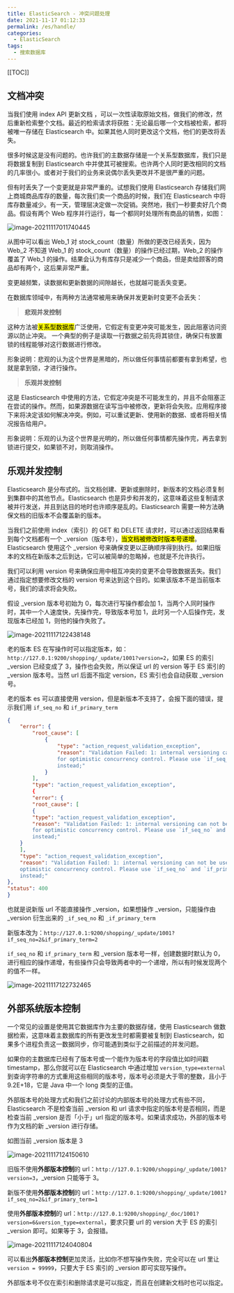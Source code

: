 ```yaml
---
title: ElasticSearch - 冲突问题处理
date: 2021-11-17 01:12:33
permalink: /es/handle/
categories:
  - ElasticSearch
tags: 
  - 搜索数据库
---
```


[[TOC]]



## 文档冲突

当我们使用 index API 更新文档 ，可以一次性读取原始文档，做我们的修改，然后重新检索整个文档。最近的检索请求将获胜：无论最后哪一个文档被检索，都将被唯一存储在 Elasticsearch 中。如果其他人同时更改这个文档，他们的更改将丢失。

很多时候这是没有问题的。也许我们的主数据存储是一个关系型数据库，我们只是将数据复制到 Elasticsearch 中并使其可被搜索。也许两个人同时更改相同的文档的几率很小。或者对于我们的业务来说偶尔丢失更改并不是很严重的问题。

但有时丢失了一个变更就是非常严重的。试想我们使用 Elasticsearch 存储我们网上商城商品库存的数量，每次我们卖一个商品的时候，我们在 Elasticsearch 中将库存数量减少。有一天，管理层决定做一次促销。突然地，我们一秒要卖好几个商品。假设有两个 Web 程序并行运行，每一个都同时处理所有商品的销售，如图：

![image-20211117011740445](https://cdn.staticaly.com/gh/Kele-Bingtang/static@master/img/ElasticSearch/20211117011741.png)

从图中可以看出 Web_1 对 stock_count（数量）所做的更改已经丢失，因为 Web_2 不知道 Web_1 的 stock_count（数量）的操作已经过期，Web_2 的操作覆盖了 Web_1 的操作。结果会认为有库存只是减少一个商品，但是卖给顾客的商品却有两个，这后果非常严重。

变更越频繁，读数据和更新数据的间隙越长，也就越可能丢失变更。

在数据库领域中，有两种方法通常被用来确保并发更新时变更不会丢失：

> **悲观并发控制**

这种方法被<mark>关系型数据库</mark>广泛使用，它假定有变更冲突可能发生，因此阻塞访问资源以防止冲突。 一个典型的例子是读取一行数据之前先将其锁住，确保只有放置锁的线程能够对这行数据进行修改。

形象说明：悲观的认为这个世界是黑暗的，所以做任何事情前都要有拿到希望，也就是拿到锁，才进行操作。

> **乐观并发控制**

这是 Elasticsearch 中使用的方法，它假定冲突是不可能发生的，并且不会阻塞正在尝试的操作。然而，如果源数据在读写当中被修改，更新将会失败。应用程序接下来将决定该如何解决冲突。例如，可以重试更新、使用新的数据、或者将相关情况报告给用户。

形象说明：乐观的认为这个世界是光明的，所以做任何事情都先操作完，再去拿到锁进行提交，如果锁不对，则取消操作。

## 乐观并发控制

Elasticsearch 是分布式的。当文档创建、更新或删除时，新版本的文档必须复制到集群中的其他节点。Elasticsearch 也是异步和并发的，这意味着这些复制请求被并行发送，并且到达目的地时也许顺序是乱的。Elasticsearch 需要一种方法确保文档的旧版本不会覆盖新的版本。

当我们之前使用 index（索引）的 GET 和 DELETE 请求时，可以通过返回结果看到每个文档都有一个 _version（版本号），<mark>当文档被修改时版本号递增</mark>。Elasticsearch 使用这个 _version 号来确保变更以正确顺序得到执行。如果旧版本的文档在新版本之后到达，它可以被简单的忽略掉，也就是不允许执行。

我们可以利用 version 号来确保应用中相互冲突的变更不会导致数据丢失。我们通过指定想要修改文档的 version 号来达到这个目的。如果该版本不是当前版本号，我们的请求将会失败。

假设 _version 版本号初始为 0，每次进行写操作都会加 1，当两个人同时操作时，其中一个人速度快，先操作完，导致版本号加 1，此时另一个人后操作完，发现版本已经加 1，则他的操作失败了。

![image-20211117122438148](https://cdn.staticaly.com/gh/Kele-Bingtang/static@master/img/ElasticSearch/20211117122439.png)

老的版本 ES 在写操作时可以指定版本，如：`http://127.0.1:9200/shopping/_update/1001?version=2`，如果 ES 的索引 _version 已经变成了 3，操作也会失败，所以保证 url 的 version 等于 ES 索引的 _version 版本号。当然 url 后面不指定 version，ES 索引也会自动获取 _version 号。

老的版本 es 可以直接使用 version，但是新版本不支持了，会报下面的错误，提示我们用 `if_seq_no` 和 `if_primary_term`

```json {24}
{
    "error": {
        "root_cause": [
            {
                "type": "action_request_validation_exception",
                "reason": "Validation Failed: 1: internal versioning can not be used 
                for optimistic concurrency control. Please use `if_seq_no` and `if_primary_term` 
                instead;"
            }
        ],
        "type": "action_request_validation_exception",
        {
        "error": {
        "root_cause": [
        {
        "type": "action_request_validation_exception",
        "reason": "Validation Failed: 1: internal versioning can not be used 
        for optimistic concurrency control. Please use `if_seq_no` and `if_primary_term` 
        instead;"
    }
    ],
    "type": "action_request_validation_exception",
    "reason": "Validation Failed: 1: internal versioning can not be used for 
    optimistic concurrency control. Please use `if_seq_no` and `if_primary_term` 
    instead;"
},
"status": 400
}
```

也就是说新版 url 不能直接操作 _version，如果想操作 _version，只能操作由 _version 衍生出来的 `_if_seq_no` 和 `_if_primary_term`

新版本改为：`http://127.0.1:9200/shopping/_update/1001?if_seq_no=2&if_primary_term=2`

`if_seq_no` 和 `if_primary_term` 和 _version 版本号一样，创建数据时默认为 0，进行相应的操作递增，有些操作只会导致两者中的一个递增，所以有时候发现两个的值不一样。

![image-20211117122732465](https://cdn.staticaly.com/gh/Kele-Bingtang/static@master/img/ElasticSearch/20211117122733.png)

## 外部系统版本控制

一个常见的设置是使用其它数据库作为主要的数据存储，使用 Elasticsearch 做数据检索，这意味着主数据库的所有更改发生时都需要被复制到 Elasticsearch，如果多个进程负责这一数据同步，你可能遇到类似于之前描述的并发问题。

如果你的主数据库已经有了版本号或一个能作为版本号的字段值比如时间戳 timestamp，那么你就可以在 Elasticsearch 中通过增加 `version_type=external` 到查询字符串的方式重用这些相同的版本号，版本号必须是大于零的整数，且小于 9.2E+18，它是 Java 中一个 long 类型的正值。

外部版本号的处理方式和我们之前讨论的内部版本号的处理方式有些不同，Elasticsearch 不是检查当前 _version 和 url 请求中指定的版本号是否相同，而是检查当前 _version 是否「小于」url 指定的版本号。如果请求成功，外部的版本号作为文档的新 _version 进行存储。

如图当前 _version 版本是 3

![image-20211117124150610](https://cdn.staticaly.com/gh/Kele-Bingtang/static@master/img/ElasticSearch/20211117124154.png)

旧版不使用**外部版本控制**的 url：`http://127.0.1:9200/shopping/_update/1001?version=3`，_version 只能等于 3。

新版不使用**外部版本控制**的 url：`http://127.0.1:9200/shopping/_update/1001?if_seq_no=2&if_primary_term=1`

使用**外部版本控制**的 url：`http://127.0.1:9200/shopping/_doc/1001?version=6&version_type=external`，要求只要 url 的 version 大于 ES 的索引 _version 即可。如果等于 3，会报错。

![image-20211117124040804](https://cdn.staticaly.com/gh/Kele-Bingtang/static@master/img/ElasticSearch/20211117124836.png)

可以看出**外部版本控制**更加灵活，比如你不想写操作失败，完全可以在 url 里让 `version = 99999`，只要大于 ES 索引的 _version 即可实现写操作。 

外部版本号不仅在索引和删除请求是可以指定，而且在创建新文档时也可以指定。
